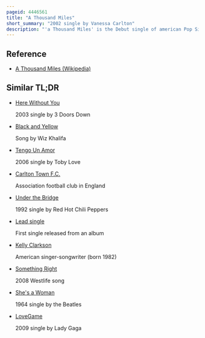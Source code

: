 ```yaml
---
pageid: 4446561
title: "A Thousand Miles"
short_summary: "2002 single by Vanessa Carlton"
description: "'a Thousand Miles' is the Debut single of american Pop Singer Vanessa Carlton. Produced by Curtis Schweitzer and Ron fair the Song was released as the Lead single for Carlton's first Album be not Nobody. First released on us Radio in february 2002 it became Carlton's biggest Hit in the united States and her only single to reach the top 10 of the Billboard hot 100 peaking at Number five. The Song also experienced commercial Success Worldwide, reaching Number one in Australia, Number three in Ireland, and the top 10 in the United Kingdom, France, Italy, the Netherlands, and New Zealand."
---
```


## Reference

- [A Thousand Miles (Wikipedia)](https://en.wikipedia.org/?curid=4446561)

## Similar TL;DR

- [Here Without You](/tldr/en/here-without-you)

  2003 single by 3 Doors Down

- [Black and Yellow](/tldr/en/black-and-yellow)

  Song by Wiz Khalifa

- [Tengo Un Amor](/tldr/en/tengo-un-amor)

  2006 single by Toby Love

- [Carlton Town F.C.](/tldr/en/carlton-town-fc)

  Association football club in England

- [Under the Bridge](/tldr/en/under-the-bridge)

  1992 single by Red Hot Chili Peppers

- [Lead single](/tldr/en/lead-single)

  First single released from an album

- [Kelly Clarkson](/tldr/en/kelly-clarkson)

  American singer-songwriter (born 1982)

- [Something Right](/tldr/en/something-right)

  2008 Westlife song

- [She's a Woman](/tldr/en/shes-a-woman)

  1964 single by the Beatles

- [LoveGame](/tldr/en/lovegame)

  2009 single by Lady Gaga
